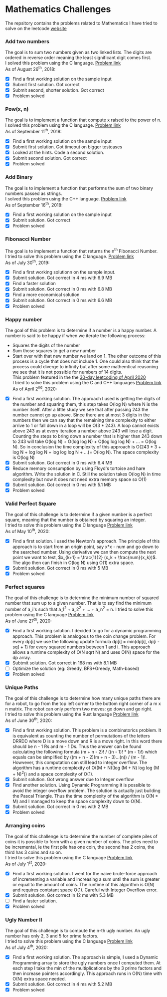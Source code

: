 # Mathematics Challenges
The repsitory contains the problems related to Mathematics I have tried to solve on the leetcode [website](https://leetcode.com/problemset/all/)

### Add two numbers
The goal is to sum two numbers given as two linked lists. The digits are ordered in reverse order meaning the least significant digit comes first.  
I solved this problem using the C language. [Problem link](https://leetcode.com/problems/add-two-numbers/description/)  
As of August 26<sup>th</sup>, 2018:
- [X] Find a first working solution on the sample input
- [X] Submit first solution. Got correct
- [X] Submit second, shorter solution. Got correct
- [X] Problem solved

### Pow(x, n)
The goal is to implement a function that compute x raised to the power of n.  
I solved this problem using the C language. [Problem link](https://leetcode.com/problems/powx-n/description/)  
As of September 11<sup>th</sup>, 2018:
- [X] Find a first working solution on the sample input
- [X] Submit first solution. Got timeout on bigger testcases
- [X] Looked at the hints. Code a second solution.
- [X] Submit second solution. Got correct
- [X] Problem solved

### Add Binary
The goal is to implement a function that performs the sum of two binary numbers passed as strings.  
I solved this problem using the C++ language. [Problem link](https://leetcode.com/problems/add-binary/description/)  
As of September 16<sup>th</sup>, 2018:
- [X] Find a first working solution on the sample input
- [X] Submit solution. Got correct
- [X] Problem solved

### Fibonacci Number
The goal is to implement a function that returns the n<sup>th</sup> Fibonacci Number.  
I tried to solve this problem using the C language. [Problem link](https://leetcode.com/problems/fibonacci-number)  
As of July 30<sup>th</sup>, 2019:
- [X] Find a first working solutionn on the sample input.
- [X] Submit solution. Got correct in 4 ms with 6.9 MB
- [x] Find a faster solution
- [x] Submit solution. Got correct in 0 ms with 6.8 MB
- [x] Find a more economical solution
- [x] Submit solution. Got correct in 0 ms with 6.6 MB
- [X] Problem solved

### Happy number
The goal of this problem is to determine if a number is a happy number. A number
is said to be happy if when we iterate the following process:
 - Squares the digits of the number
 - Sum those squares to get a new number
 - Start over with that new number
we land on 1. The other outcome of this process is a cycle that does not
include 1. One could also think that the process could diverge to infinity but
after some mathemtical reasoning we see that it is not possible for numbers of
14 digits.  
This problem featured in the the [30-day leetcoding of April
2020](https://leetcode.com/explore/featured/card/30-day-leetcoding-challenge/)  
I tried to solve this problem using the C and C++ languages [Problem
link](https://leetcode.com/problems/happy-number/)  
As of April 2<sup>nd</sup>, 2020:
- [X] Find a first working solution. The approach I used is getting the digits
      of the number and squaring them, this step takes O(log N) where N is the
      number itself. After a little study we see that after passing 243 the
      number cannot go up above. Since there are at most 3 digits in the numbers
      then we can say that the remaining time complexity to either arrive to 1
      or fall down in a loop will be O(3 * 243). A loop cannot exists above 243
      as at every iteration a number above 243 will lose a digit. Counting the
      steps to bring down a number that is higher than 243 down to 243 will take
      O(log N) + O(log log N) + O(log log log N) + ... = O(log N). So in
      conclusion the time complexity of this approach is O(243 * 3 + log N + log
      log N + log log log N + ...)= O(log N). The space complexity is O(log N)
- [X] Submit solution. Got correct in 0 ms with 6.4 MB
- [X] Reduce memory consumption by using Floyd's tortoise and hare algorithm.
      Write the solution in C. Still the solution takes O(log N) in time
      complexity but now it does not need extra memory space so O(1)
- [X] Submit solution. Got correct in 0 ms with 5.1 MB
- [X] Problem solved

### Valid Perfect Square
The goal of this challenge is to determine if a given number is a perfect
square, meaning that the number is obtained by squaring an integer.  
I tried to solve this problem using the C language [Problem
link](https://leetcode.com/problems/valid-perfect-square/)  
As of May 10<sup>th</sup>, 2020:
- [X] Find a first solution. I used the Newton's approach. The principle of this
      approach is to start from an origin point, say x*x - num and go down to
      the searched number. Using derivative we can then compute the next point
      we want to test, $x_{k+1} = \frac{1}{2} (x_k + \frac{num}{x_k})$. The algo
      then can finish in O(log N) using O(1) extra space.
- [X] Submit solution. Got correct in 0 ms with 5 MB
- [X] Problem solved

### Perfect squares
The goal of this challenge is to determine the minimum number of squared number
that sum up to a given number. That is to say find the minimum number of a_i's
such that a_1<sup>2</sup> + a_2<sup>2</sup> + ... + a_n<sup>2</sup> = n.
I tried to solve this problem using the C language [Problem
link](https://leetcode.com/problems/perfect-squares/)  
As of June 27<sup>th</sup>, 2020:
- [X] Find a first working solution. I decided to go for a dynamic programming
      approach. This problem is analogous to the coin change problem. For every
      dp[i] we use the following update formula dp[i] = min(dp[i], dp[i - sq] +
      1) for every squared numbers between 1 and i. This approach allows a
      runtime complexity of O(N sqrt N) and uses O(N) space for the dp array.
- [X] Subtmit solution. Got correct in 168 ms with 8.1 MB
- [ ] Optimize the solution (eg: Greedy, BFS+Greedy, Math-based)
- [X] Problem solved

### Unique Paths
The goal of this challenge is to determine how many unique paths there are for a
robot, to go from the top left corner to the bottom right corner of a m x n
matrix. The robot can only perform two moves: go down and go right.  
I tried to solve this problem using the Rust language [Problem
link](https://leetcode.com/problems/unique-paths/)  
As of June 30<sup>th</sup>, 2020:
- [X] Find a first working solution. This problem is a combinatorics problem. It
      is equivalent as counting the number of permutations of the letters DRRDD
      where D is a move down and R is a move right. In this word there should be
      n - 1 Rs and m - 1 Ds. Thus the answer can be found calculating the
      following formula (m + n - 2)! / ((n - 1)! * (m - 1)!) which equals can be
      simplified by ((m + n - 2)(m + n - 3)...(n)) / (m - 1)!. Howvever, this
      computation can still lead to integer overflow. The algorithm has a
      runtime complexity of O((M + N)(log (M + N) log log (M + N)<sup>2</sup>))
      and a space complexity of O(1).
- [X] Submit solution. Got wrong answer due to Integer overflow
- [X] Find another solution. Using Dynamic Programming it is possible to
      avoid the integer overflow problem. The solution is actually just building
      the Pascal Triangle. Thus the time complexity of the algorithm is O(N * M)
      and I managed to keep the space complexity down to O(N).
- [X] Submit solution. Got correct in 0 ms with 2 MB
- [X] Problem solved

### Arranging coins
The goal of this challenge is to determine the number of complete piles of coins
it is possible to form with a given number of coins. The piles need to be
incremental, ie the first pile has one coin, the second has 2 coins, the third
has 3 coins and so on.  
I tried to solve this problem using the C language [Problem
link](https://leetcode.com/problems/arranging-coins/)  
As of July 1<sup>st</sup>, 2020:
- [X] Find a first working solution. I went for the naive brute-force approach
      of incrementing a variable and increasing a sum until the sum is greater
      or equal to the amount of coins. The runtime of this algorithm is O(N) and
      requires contstant space O(1). Careful with Integer Overflow error.
- [X] Submit solution. Got correct in 12 ms with 5.3 MB
- [ ] Find a faster solution.
- [X] Problem solved

### Ugly Number II
The goal of this challenge is to compute the n-th ugly number. An ugly number
has only 2, 3 and 5 for prime factors.  
I tried to solve this problem using the C language [Problem
link](https://leetcode.com/problems/ugly-number-ii/)  
As of July 4<sup>th</sup>, 2020:
- [X] Find a first working solution. The approach is simple, I used a Dynamic
      Programming array to store the ugly numbers once I computed them. At each
      step I take the min of the multiplications by the 3 prime factors and then
      increase pointers accordingly. This approach runs in O(N) time with O(N)
      extra space needed.
- [X] Submit solution. Got correct in 4 ms with 5.2 MB
- [X] Problem solved
